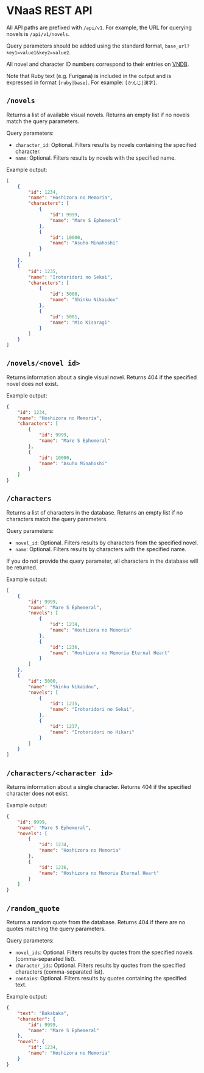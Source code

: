 # VNaaS REST API

All API paths are prefixed with `/api/v1`. For example, the URL
for querying novels is `/api/v1/novels`.

Query parameters should be added using the standard format,
`base_url?key1=value1&key2=value2`.

All novel and character ID numbers correspond to their
entries on [VNDB](https://vndb.org/).

Note that Ruby text (e.g. Furigana) is included in the output and is
expressed in format `[ruby|base]`. For example: `[かんじ|漢字]`.


## `/novels`

Returns a list of available visual novels. Returns
an empty list if no novels match the query parameters.

Query parameters:

- `character_id`: Optional. Filters results by novels containing the specified character.
- `name`: Optional. Filters results by novels with the specified name.

Example output:

```JSON
[
    {
        "id": 1234,
        "name": "Hoshizora no Memoria",
        "characters": [
            {
                "id": 9999,
                "name": "Mare S Ephemeral"
            },
            {
                "id": 10000,
                "name": "Asuho Minahoshi"
            }
        ]
    },
    {
        "id": 1235,
        "name": "Irotoridori no Sekai",
        "characters": [
            {
                "id": 5000,
                "name": "Shinku Nikaidou"
            },
            {
                "id": 5001,
                "name": "Mio Kisaragi"
            }
        ]
    }
]
```


## `/novels/<novel id>`

Returns information about a single visual novel. Returns 404 if
the specified novel does not exist.

Example output:

```JSON
{
    "id": 1234,
    "name": "Hoshizora no Memoria",
    "characters": [
        {
            "id": 9999,
            "name": "Mare S Ephemeral"
        },
        {
            "id": 10000,
            "name": "Asuho Minahoshi"
        }
    ]
}
```


## `/characters`

Returns a list of characters in the database. Returns
an empty list if no characters match the query parameters.

Query parameters:

- `novel_id`: Optional. Filters results by characters from the specified novel.
- `name`: Optional. Filters results by characters with the specified name.

If you do not provide the query parameter, all characters
in the database will be returned.

Example output:

```JSON
[
    {
        "id": 9999,
        "name": "Mare S Ephemeral",
        "novels": [
            {
                "id": 1234,
                "name": "Hoshizora no Memoria"
            },
            {
                "id": 1236,
                "name": "Hoshizora no Memoria Eternal Heart"
            }
        ]
    },
    {
        "id": 5000,
        "name": "Shinku Nikaidou",
        "novels": [
            {
                "id": 1235,
                "name": "Irotoridori no Sekai",
            },
            {
                "id": 1237,
                "name": "Irotoridori no Hikari"
            }
        ]
    }
]
```


## `/characters/<character id>`

Returns information about a single character. Returns 404 if
the specified character does not exist.

Example output:

```JSON
{
    "id": 9999,
    "name": "Mare S Ephemeral",
    "novels": [
        {
            "id": 1234,
            "name": "Hoshizora no Memoria"
        },
        {
            "id": 1236,
            "name": "Hoshizora no Memoria Eternal Heart"
        }
    ]
}
```


## `/random_quote`

Returns a random quote from the database. Returns 404 if there
are no quotes matching the query parameters.

Query parameters:

- `novel_ids`: Optional. Filters results by quotes from the specified novels (comma-separated list).
- `character_ids`: Optional. Filters results by quotes from the specified characters (comma-separated list).
- `contains`: Optional. Filters results by quotes containing the specified text.

Example output:

```JSON
{
    "text": "Bakabaka",
    "character": {
        "id": 9999,
        "name": "Mare S Ephemeral"
    },
    "novel": {
        "id": 1234,
        "name": "Hoshizora no Memoria"
    }
}
```

